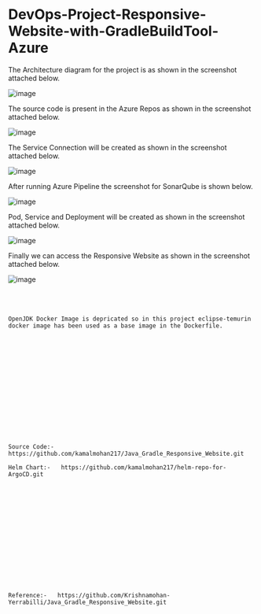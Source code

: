 # DevOps-Project-Responsive-Website-with-GradleBuildTool-Azure

The Architecture diagram for the project is as shown in the screenshot attached below.

![image](https://github.com/user-attachments/assets/0d9b2454-c06d-4387-8dbe-08c91ce19b71)

The source code is present in the Azure Repos as shown in the screenshot attached below.

![image](https://github.com/user-attachments/assets/4a1e21a8-b451-43e7-885a-6e0f62cf238d)

The Service Connection will be created as shown in the screenshot attached below.

![image](https://github.com/user-attachments/assets/263c4368-ebde-4810-8fd2-e5d84f3ddae9)

After running Azure Pipeline the screenshot for SonarQube is shown below.

![image](https://github.com/user-attachments/assets/1a1483fb-71c1-4291-bda0-699b0ac76710)

Pod, Service and Deployment will be created as shown in the screenshot attached below.

![image](https://github.com/user-attachments/assets/d1c68bc8-442b-4e25-a8a6-018d3b95262d)

Finally we can access the Responsive Website as shown in the screenshot attached below.

![image](https://github.com/user-attachments/assets/caa7ea64-aad8-4995-ba3e-64aec8687eda)
<br></br>
<br></br>
```
OpenJDK Docker Image is depricated so in this project eclipse-temurin docker image has been used as a base image in the Dockerfile. 
```
<br></br>
<br></br>
<br></br>
<br></br>
<br></br>
<br></br>
```
Source Code:-  https://github.com/kamalmohan217/Java_Gradle_Responsive_Website.git

Helm Chart:-   https://github.com/kamalmohan217/helm-repo-for-ArgoCD.git 
```
<br></br>
<br></br>
<br></br>
<br></br>
<br></br>
<br></br>
```
Reference:-   https://github.com/Krishnamohan-Yerrabilli/Java_Gradle_Responsive_Website.git
```

